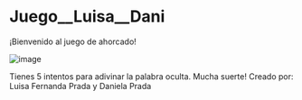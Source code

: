 # Juego__Luisa__Dani
¡Bienvenido al juego de ahorcado!


![image](https://github.com/daniprada06/Juego__Luisa__Dani/assets/155451066/bd0f2d43-ee7f-4af1-82c1-6271d8556b99)


Tienes 5 intentos para adivinar la palabra oculta. Mucha suerte!
Creado por: Luisa Fernanda Prada y Daniela Prada
